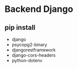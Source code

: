 # Backend Django
## pip install
>
  - django
  - psycopg2-binary
  - djangorestframework
  - django-cors-headers
  - python-dotenv
